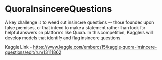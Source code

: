 # QuoraInsincereQuestions
A key challenge is to weed out insincere questions -- those founded upon false premises, or that intend to make a statement rather than look for helpful answers on platforms like Quora. In this competition, Kagglers will develop models that identify and flag insincere questions.

Kaggle Link - https://www.kaggle.com/embercs15/kaggle-quora-insincere-questions/edit/run/13111862
